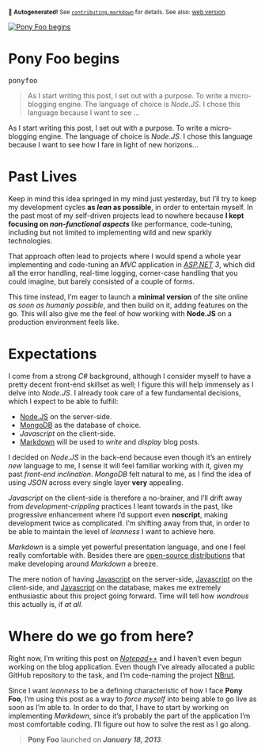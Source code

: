 <sub>&#x1F6A8; <strong>Autogenerated!</strong> See <a href="https://github.com/ponyfoo/articles/tree/noindex/contributing.markdown"><code>contributing.markdown</code></a> for details. See also: <a href="https://ponyfoo.com/articles/pony-foo-begins">web version</a>.</sub>

<a href="https://ponyfoo.com/articles/pony-foo-begins"><div><img src="https://i.imgur.com/L7OocY3.jpg" alt="Pony Foo begins"></div></a>

<h1>Pony Foo begins</h1>

<p><kbd>ponyfoo</kbd></p>

<blockquote><p>As I start writing this post, I set out with a purpose. To write a micro-blogging engine. The language of choice is <em>Node.JS</em>. I chose this language because I want to see &#x2026;</p></blockquote>

<div><p>As I start writing this post, I set out with a purpose. To write a micro-blogging engine. The language of choice is <em>Node.JS</em>. I chose this language because I want to see how I fare in light of new horizons&#x2026;</p></div>

<div></div>

<div><h1 id="past-lives">Past Lives</h1> <p>Keep in mind this idea springed in my mind just yesterday, but I&#x2019;ll try to keep my development cycles <strong>as <em>lean</em> as possible</strong>, in order to entertain myself. In the past most of my self-driven projects lead to nowhere because <strong>I kept focusing on <em>non-functional aspects</em></strong> like performance, code-tuning, including but not limited to implementing wild and new sparkly technologies.</p> <p>That approach often lead to projects where I would spend a whole year implementing and code-tuning an <em>MVC</em> application in <em><a href="http://asp.net/" target="_blank">ASP.NET</a> 3</em>, which did all the error handling, real-time logging, corner-case handling that you could imagine, but barely consisted of a couple of forms.</p> <p>This time instead, I&#x2019;m eager to launch a <strong>minimal version</strong> of the site online <em>as soon as humanly possible</em>, and then build on it, adding features on the go. This will also give me the feel of how working with <strong>Node.JS</strong> on a production environment feels like.</p></div>

<div><h1 id="expectations">Expectations</h1> <p>I come from a strong <em>C#</em> background, although I consider myself to have a pretty decent front-end skillset as well; I figure this will help immensely as I delve into <em>Node.JS</em>. I already took care of a few fundamental decisions, which I expect to be able to fulfill:</p> <ul> <li><a href="http://youtu.be/jo_B4LTHi3I" target="_blank" aria-label="Introduction to Node.JS">Node.JS</a> on the server-side.</li> <li><a href="http://youtu.be/tFp9pZ6U0PE" target="_blank" aria-label="Introduction to MongoDB">MongoDB</a> as the database of choice.</li> <li><em>Javascript</em> on the client-side.</li> <li><a href="http://daringfireball.net/projects/markdown/" target="_blank" aria-label="Introduction to Markdown">Markdown</a> will be used to <em>write</em> and <em>display</em> blog posts.</li> </ul> <p>I decided on <em>Node.JS</em> in the back-end because even though it&#x2019;s an entirely <em>new</em> language to me, I sense it will feel familiar working with it, given my past <em>front-end inclination</em>. <em>MongoDB</em> felt natural to me, as I find the idea of using <em>JSON</em> across every single layer <strong>very</strong> appealing.</p> <p><em>Javascript</em> on the client-side is therefore a no-brainer, and I&#x2019;ll drift away from <em>development-crippling</em> practices I leant towards in the past, like progressive enhancement where I&#x2019;d support even <strong>noscript</strong>, making development twice as complicated. I&#x2019;m shifting away from that, in order to be able to maintain the level of <em>leanness</em> I want to achieve here.</p> <p><em>Markdown</em> is a simple yet powerful presentation language, and one I feel really comfortable with. Besides there are <a href="http://code.google.com/p/pagedown/" target="_blank" aria-label="pagedown by StackOverflow">open-source distributions</a> that make developing around <em>Markdown</em> a breeze.</p> <p>The mere notion of having <a href="https://ponyfoo.com/2013/01/01/javascript-javascript-javascript" aria-label="Javascript Javascript Javascript">Javascript</a> on the server-side, <a href="https://ponyfoo.com/2013/01/01/javascript-javascript-javascript" aria-label="Javascript Javascript Javascript">Javascript</a> on the client-side, and <a href="https://ponyfoo.com/2013/01/01/javascript-javascript-javascript" aria-label="Javascript Javascript Javascript">Javascript</a> on the database, makes me extremely enthusiastic about this project going forward. Time will tell how <em>wondrous</em> this actually is, if <em>at all</em>.</p> <h1 id="where-do-we-go-from-here">Where do we go from here?</h1> <p>Right now, I&#x2019;m writing this post on <a href="http://notepad-plus-plus.org/" target="_blank" aria-label="Notepad++"><em>Notepad++</em></a> and I haven&#x2019;t even begun working on the blog application. Even though I&#x2019;ve already allocated a public GitHub repository to the task, and I&#x2019;m code-naming the project <a href="https://github.com/bevacqua/ponyfoo" target="_blank" aria-label="GitHub repository">NBrut</a>.</p> <p>Since I want <em>leanness</em> to be a defining characteristic of how I face <strong>Pony Foo</strong>, I&#x2019;m using this post as a way to <em>force myself</em> into being able to go live as soon as I&#x2019;m able to. In order to do that, I have to start by working on implementing <em>Markdown</em>, since it&#x2019;s probably the part of the application I&#x2019;m most comfortable coding. I&#x2019;ll figure out how to solve the rest as I go along.</p> <blockquote> <p><strong>Pony Foo</strong> launched on <strong><em>January 18, 2013</em></strong>.</p> </blockquote></div>
